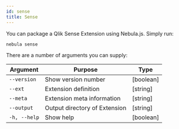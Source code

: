 ```yaml
---
id: sense
title: Sense
---
```


You can package a Qlik Sense Extension using Nebula.js. Simply run: 

```shell
nebula sense
```

There are a number of arguments you can supply: 

| Argument     | Purpose                            | Type     |
| ------------ | -----------------------------------|--------- |
| `--version`  | Show version number                | [boolean]|
| `--ext`      | Extension definition               | [string] |
| `--meta`     | Extension meta information         | [string] |
| `--output`   |  Output directory of Extension     | [string] |
| `-h, --help` | Show help                          | [boolean]|
